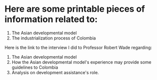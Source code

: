 # Here are some printable pieces of information related to:
1. The Asian developmental model
2. The industrialization process of Colombia

Here is the link to the interview I did to Professor Robert Wade regarding:
1. The Asian developmental model
2. How the Asian developmental model's experience may provide some guidelines to Colombia
3. Analysis on development assistance's role.
